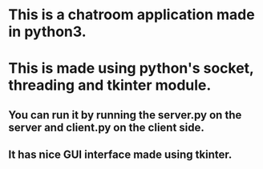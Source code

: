 # This is a chatroom application made in python3.
# This is made using python's socket, threading and tkinter module.
## You can run it by running the server.py on the server and client.py on the client side.
## It has nice GUI interface made using tkinter.